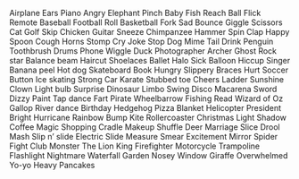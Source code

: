 Airplane
Ears
Piano
Angry
Elephant
Pinch
Baby
Fish
Reach
Ball
Flick
Remote
Baseball
Football
Roll
Basketball
Fork
Sad
Bounce
Giggle
Scissors
Cat
Golf
Skip
Chicken
Guitar
Sneeze
Chimpanzee
Hammer
Spin
Clap
Happy
Spoon
Cough
Horns
Stomp
Cry
Joke
Stop
Dog
Mime
Tail
Drink
Penguin
Toothbrush
Drums
Phone
Wiggle
Duck
Photographer
Archer
Ghost
Rock star
Balance beam
Haircut
Shoelaces
Ballet
Halo
Sick
Balloon
Hiccup
Singer
Banana peel
Hot dog
Skateboard
Book
Hungry
Slippery
Braces
Hurt
Soccer
Button
Ice skating
Strong
Car
Karate
Stubbed toe
Cheers
Ladder
Sunshine
Clown
Light bulb
Surprise
Dinosaur
Limbo
Swing
Disco
Macarena
Sword
Dizzy
Paint
Tap dance
Fart
Pirate
Wheelbarrow
Fishing
Read
Wizard of Oz
Gallop
River dance
Birthday
Hedgehog
Pizza
Blanket
Helicopter
President
Bright
Hurricane
Rainbow
Bump
Kite
Rollercoaster
Christmas
Light
Shadow
Coffee
Magic
Shopping
Cradle
Makeup
Shuffle
Deer
Marriage
Slice
Drool
Mash
Slip n’ slide
Electric Slide
Measure
Smear
Excitement
Mirror
Spider
Fight Club
Monster
The Lion King
Firefighter
Motorcycle
Trampoline
Flashlight
Nightmare
Waterfall
Garden
Nosey
Window
Giraffe
Overwhelmed
Yo-yo
Heavy
Pancakes
